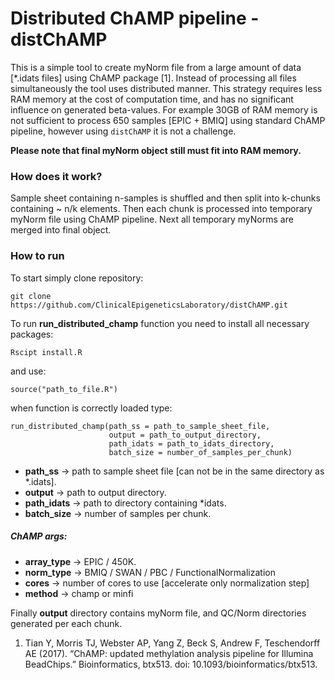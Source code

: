 # Distributed ChAMP pipeline - distChAMP

This is a simple tool to create myNorm file from a large amount of data [*.idats files] using ChAMP package [1]. Instead of processing all files simultaneously the tool uses distributed manner. This strategy requires less RAM memory at the cost of computation time, and has no significant influence on generated beta-values. 
For example 30GB of RAM memory is not sufficient to process 650 samples [EPIC + BMIQ] using standard ChAMP pipeline, however using `distChAMP` it is not a challenge.

**Please note that final myNorm object still must fit into RAM memory.**

### How does it work?

Sample sheet containing n-samples is shuffled and then split into k-chunks containing ~ n/k elements. Then each chunk is processed into temporary myNorm file using ChAMP pipeline. Next all temporary myNorms are merged into final object.


### How to run

To start simply clone repository:

    git clone https://github.com/ClinicalEpigeneticsLaboratory/distChAMP.git

To run **run_distributed_champ** function you need to install all necessary packages:

    Rscipt install.R
 
and use:

    source("path_to_file.R")

when function is correctly loaded type:
    
    run_distributed_champ(path_ss = path_to_sample_sheet_file, 
                          output = path_to_output_directory,
                          path_idats = path_to_idats_directory,
                          batch_size = number_of_samples_per_chunk)



* **path_ss** -> path to sample sheet file [can not be in the same directory as *.idats].
* **output** -> path to output directory.
* **path_idats** -> path to directory containing *idats.
* **batch_size** -> number of samples per chunk.

##### ChAMP args:

* **array_type** -> EPIC / 450K.
* **norm_type** -> BMIQ / SWAN / PBC / FunctionalNormalization
* **cores** -> number of cores to use [accelerate only normalization step]
* **method** -> champ or minfi

Finally **output** directory contains myNorm file, and QC/Norm directories generated per each chunk. 


1. Tian Y, Morris TJ, Webster AP, Yang Z, Beck S, Andrew F, Teschendorff AE (2017). “ChAMP: updated methylation analysis pipeline for Illumina BeadChips.” Bioinformatics, btx513. doi: 10.1093/bioinformatics/btx513.


